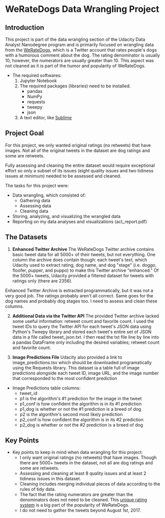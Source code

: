 # WeRateDogs Data Wrangling Project

## Introduction
This project is part of the data wrangling section of the Udacity Data Analyst Nanodegree program and is primarily focused on wrangling data from the [WeRateDogs](https://twitter.com/dog_rates), which is a Twitter account that rates people's dogs with a humorous comment about the dog. The rating denominator is usually 10, however, the numerators are usually greater than 10. This aspect was not cleaned as it is part of the humor and popularity of WeRateDogs.

- The required softwares:
    1. Jupyter Notebook
    2. The required packages (libraries) need to be installed. 
        - pandas
        - NumPy
        - requests
        - tweepy
        - json
    3. A text editor, like [Sublime](https://www.sublimetext.com/)
        
## Project Goal
For this project, we only wanted original ratings (no retweets) that have images. Not all of the original tweets in the dataset are dog ratings and some are retweets.

Fully assessing and cleaning the entire dataset would require exceptional effort so only a subset of its issues (eight quality issues and two tidiness issues at minimum) needed to be assessed and cleaned.

The tasks for this project were:
- Data wrangling, which consisted of:
  - Gathering data
  - Assessing data
  - Cleaning data
- Storing, analyzing, and visualizing the wrangled data
- Reporting on my data analyses and visualizations (act_report.pdf)

## The Datasets
1. **Enhanced Twitter Archive** The WeRateDogs Twitter archive contains basic tweet data for all 5000+ of their tweets, but not everything. One column the archive does contain though: each tweet's text, which Udacity used to extract rating, dog name, and dog "stage" (i.e. doggo, floofer, pupper, and puppo) to make this Twitter archive "enhanced." Of the 5000+ tweets, Udacity provided a  filtered dataset for tweets with ratings only (there are 2356).</br>

Enhanced Twitter Archive is extracted  programmatically, but it was not a  very good job. The ratings probably aren't all correct. Same goes for the dog names and probably dog stages too. I need to assess and clean these columns.

2. **Additional Data via the Twitter API** The provided Twitter archive lacked some useful information: retweet count and favorite count. I used the tweet IDs to query the Twitter API for each tweet's JSON data using Python's Tweepy library and stored each tweet's entire set of JSON data in a file called tweet_json.txt. I then read the txt file line by line into a pandas DataFrame only including the desired variables; retweet count and favorite count.

3. **Image Predictions File** Udacity also provided a link to image_predictions.tsv which should be downloaded programatically using the Requests library.
This dataset ia  a table full of image predictions alongside each tweet ID, image URL, and the image number that corresponded to the most confident prediction 

- Image Predictions table columns:
    - tweet_id 
    - p1 is the algorithm's #1 prediction for the image in the tweet 
    - p1_conf is how confident the algorithm is in its #1 prediction 
    - p1_dog is whether or not the #1 prediction is a breed of dog 
    - p2 is the algorithm's second most likely prediction 
    - p2_conf is how confident the algorithm is in its #2 prediction
    - p2_dog is whether or not the #2 prediction is a breed of dog
 

## Key Points
- Key points to keep in mind when data wrangling for this project:
    - I only want original ratings (no retweets) that have images. Though there are 5000+ tweets in the dataset, not all are dog ratings and some are retweets.
    - Assessing and cleaning at least 8 quality issues and at least 2 tidiness issues in this dataset.
    - Cleaning includes merging individual pieces of data according to the rules of tidy data.
    - The fact that the rating numerators are greater than the denominators does not need to be cleaned. This [unique rating system](https://knowyourmeme.com/memes/theyre-good-dogs-brent) is a big part of the popularity of WeRateDogs.
    - I do not need to gather the tweets beyond August 1st, 2017.

        
